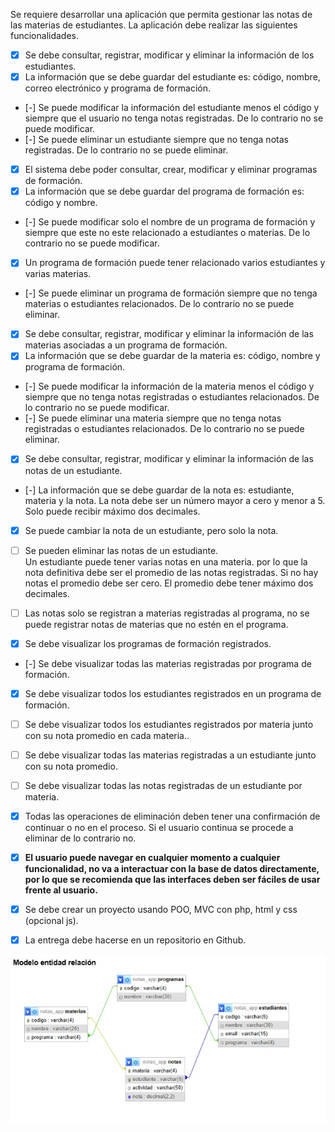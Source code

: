 Se requiere desarrollar una aplicación que permita gestionar las notas de las materias de estudiantes. La aplicación debe realizar las siguientes funcionalidades.

- [x] Se debe consultar, registrar, modificar y eliminar la información de los estudiantes.  
- [x] La información que se debe guardar del estudiante es: código, nombre, correo electrónico y programa de formación.  
- [-] Se puede modificar la información del estudiante menos el código y siempre que el usuario no tenga notas registradas. De lo contrario no se puede modificar.  
- [-] Se puede eliminar un estudiante siempre que no tenga notas registradas. De lo contrario no se puede eliminar.  
    
- [x] El sistema debe poder consultar, crear, modificar y eliminar programas de formación.  
- [x] La información que se debe guardar del programa de formación es: código y nombre.  
- [-] Se puede modificar solo el nombre de un programa de formación y siempre que este no este relacionado a estudiantes o materias. De lo contrario no se puede modificar.  
- [x] Un programa de formación puede tener relacionado varios estudiantes y varias materias.  
- [-] Se puede eliminar un programa de formación siempre que no tenga materias o estudiantes relacionados. De lo contrario no se puede eliminar.  
    
- [x] Se debe consultar, registrar, modificar y eliminar la información de las materias asociadas a un programa de formación.  
- [x] La información que se debe guardar de la materia es: código, nombre y programa de formación.  
- [-] Se puede modificar la información de la materia menos el código y siempre que no tenga notas registradas o estudiantes relacionados. De lo contrario no se puede modificar.  
- [-] Se puede eliminar una materia siempre que no tenga notas registradas o estudiantes relacionados. De lo contrario no se puede eliminar.

- [x] Se debe consultar, registrar, modificar y eliminar la información de las notas de un estudiante.  
- [-] La información que se debe guardar de la nota es: estudiante, materia y la nota. La nota debe ser un número mayor a cero y menor a 5\. Solo puede recibir máximo dos decimales.  
- [x] Se puede cambiar la nota de un estudiante, pero solo la nota.  
- [ ] Se pueden eliminar las notas de un estudiante.  
  Un estudiante puede tener varias notas en una materia. por lo que la nota definitiva debe ser el promedio de las notas registradas. Si no hay notas el promedio debe ser cero. El promedio debe tener máximo dos decimales.  
- [ ] Las notas solo se registran a materias registradas al programa, no se puede registrar notas de materias que no estén en el programa.  
    
- [x] Se debe visualizar los programas de formación registrados.  
- [-] Se debe visualizar todas las materias registradas por programa de formación.  
- [x] Se debe visualizar todos los estudiantes registrados en un programa de formación.  
- [ ] Se debe visualizar todos los estudiantes registrados por materia junto con su nota promedio en cada materia..  
- [ ] Se debe visualizar todas las materias registradas a un estudiante junto con su nota promedio.  
- [ ] Se debe visualizar todas las notas registradas de un estudiante por materia.  
- [x] Todas las operaciones de eliminación deben tener una confirmación de continuar o no en el proceso. Si el usuario continua se procede a eliminar de lo contrario no.  
- [x] **El usuario puede navegar en cualquier momento a cualquier funcionalidad, no va a interactuar con la base de datos directamente, por lo que se recomienda que las interfaces deben ser fáciles de usar frente al usuario.**  
    
- [x] Se debe crear un proyecto usando POO, MVC con php, html y css (opcional js).  
- [x] La entrega debe hacerse en un repositorio en Github.

![Modelo](Modelo-entidad-relacion.jpeg)

